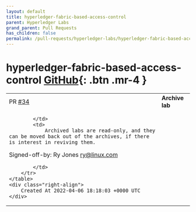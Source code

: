 ```yaml
---
layout: default
title: hyperledger-fabric-based-access-control
parent: Hyperledger Labs
grand_parent: Pull Requests
has_children: false
permalink: /pull-requests/hyperledger-labs/hyperledger-fabric-based-access-control
---
```


# hyperledger-fabric-based-access-control <span class="fs-3 right-align">[GitHub](https://github.com/hyperledger-labs/hyperledger-fabric-based-access-control){: .btn .mr-4 }</span>


<div>
    <table>
        <tr>
            <td>
                PR <a href="https://github.com/hyperledger-labs/hyperledger-fabric-based-access-control/pull/34" class=".btn">#34</a>
            </td>
            <td>
                <b>
                    Archive lab
                </b>
            </td>
        </tr>
        <tr>
            <td>
                
            </td>
            <td>
                Archived labs are read-only, and they can be moved back out of the archives, if there is interest in reviving them.

Signed-off-by: Ry Jones <ry@linux.com>

            </td>
        </tr>
    </table>
    <div class="right-align">
        Created At 2022-04-06 18:18:03 +0000 UTC
    </div>
</div>

